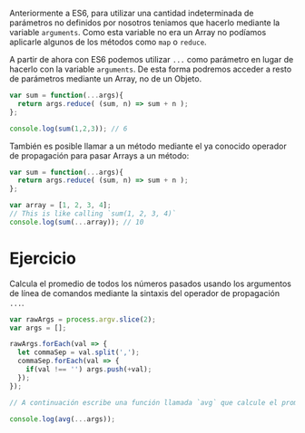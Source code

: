 Anteriormente a ES6, para utilizar una cantidad indeterminada de parámetros no definidos por nosotros teniamos que hacerlo mediante la variable `arguments`. Como esta variable no era un Array no podíamos aplicarle algunos de los métodos como `map` o `reduce`.

A partir de ahora con ES6 podemos utilizar `...` como parámetro en lugar de hacerlo con la variable `arguments`. De esta forma podremos acceder a resto de parámetros mediante un Array, no de un Objeto.

```javascript
var sum = function(...args){
  return args.reduce( (sum, n) => sum + n );
};

console.log(sum(1,2,3)); // 6
```
También es posible llamar a un método mediante el ya conocido operador de propagación para pasar Arrays a un método:

```javascript
var sum = function(...args){
  return args.reduce( (sum, n) => sum + n );
};

var array = [1, 2, 3, 4];
// This is like calling `sum(1, 2, 3, 4)`
console.log(sum(...array)); // 10

```

# Ejercicio

Calcula el promedio de todos los números pasados usando los argumentos de línea de comandos mediante la sintaxis del operador de propagación `...`.

```javascript
var rawArgs = process.argv.slice(2);
var args = [];

rawArgs.forEach(val => {
  let commaSep = val.split(',');
  commaSep.forEach(val => {
    if(val !== '') args.push(+val);
  });
});

// A continuación escribe una función llamada `avg` que calcule el promedio.

console.log(avg(...args));
```

